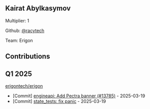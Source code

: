 
## Kairat Abylkasymov
Multiplier: 1

Github: [@racytech](https://github.com/racytech)

Team: Erigon

## Contributions

## Q1 2025

[erigontech/erigon](https://github.com/erigontech/erigon)
* [Commit] [engineapi: Add Pectra banner (#13785)](https://github.com/erigontech/erigon/commit/cc17bd0eca1575dd40d264994da71e29e94850c4) - 2025-03-19
* [Commit] [state_tests: fix panic](https://github.com/erigontech/erigon/commit/7ecd23765720f0c9790bd9cff7571cbf68962f49) - 2025-03-19
